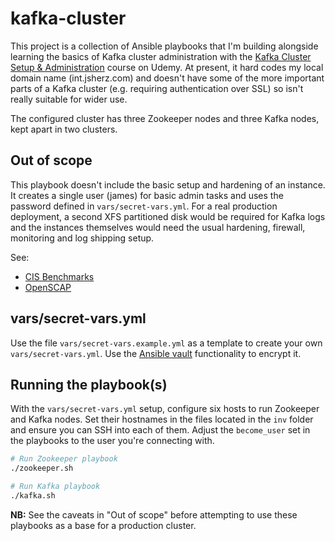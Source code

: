 # kafka-cluster

This project is a collection of Ansible playbooks that I'm building alongside
learning the basics of Kafka cluster administration with the
[Kafka Cluster Setup & Administration](https://www.udemy.com/kafka-cluster-setup)
course on Udemy. At present, it hard codes my local domain name (int.jsherz.com)
and doesn't have some of the more important parts of a Kafka cluster (e.g.
requiring authentication over SSL) so isn't really suitable for wider use.

The configured cluster has three Zookeeper nodes and three Kafka nodes, kept
apart in two clusters.

## Out of scope

This playbook doesn't include the basic setup and hardening of an instance. It
creates a single user (james) for basic admin tasks and uses the password
defined in `vars/secret-vars.yml`. For a real production deployment, a second
XFS partitioned disk would be required for Kafka logs and the instances
themselves would need the usual hardening, firewall, monitoring and log
shipping setup.

See:

* [CIS Benchmarks](https://learn.cisecurity.org/benchmarks)
* [OpenSCAP](https://www.open-scap.org)

## vars/secret-vars.yml

Use the file `vars/secret-vars.example.yml` as a template to create your own
`vars/secret-vars.yml`. Use the [Ansible vault](https://docs.ansible.com/ansible/latest/vault.html)
functionality to encrypt it.

## Running the playbook(s)

With the `vars/secret-vars.yml` setup, configure six hosts to run Zookeeper and
Kafka nodes. Set their hostnames in the files located in the `inv` folder and
ensure you can SSH into each of them. Adjust the `become_user` set in the
playbooks to the user you're connecting with. 

```bash
# Run Zookeeper playbook
./zookeeper.sh

# Run Kafka playbook
./kafka.sh
```

**NB:** See the caveats in "Out of scope" before attempting to use these
playbooks as a base for a production cluster.
